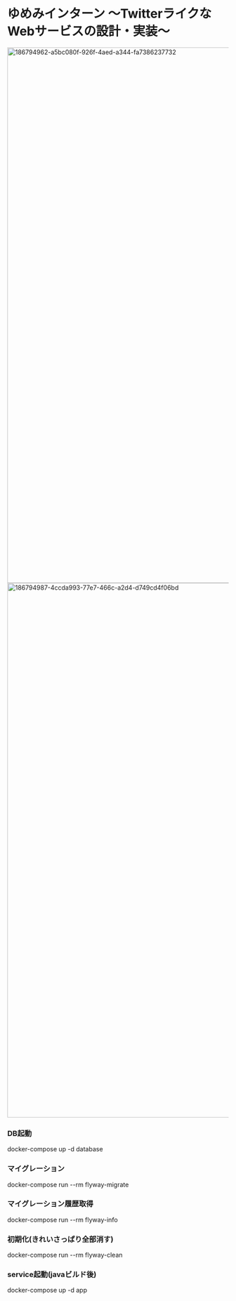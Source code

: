 # ゆめみインターン ～TwitterライクなWebサービスの設計・実装～
<img width="1219" alt="186794962-a5bc080f-926f-4aed-a344-fa7386237732" src="https://user-images.githubusercontent.com/48623999/199964604-23c22d6b-d3e9-454b-8a49-6e0f93aa6b5a.png">
<img width="1217" alt="186794987-4ccda993-77e7-466c-a2d4-d749cd4f06bd" src="https://user-images.githubusercontent.com/48623999/199964617-ec11d8af-338c-444d-8779-2560afeda023.png">

### DB起動
docker-compose up -d database

### マイグレーション
docker-compose run --rm  flyway-migrate

### マイグレーション履歴取得
docker-compose run --rm flyway-info

### 初期化(きれいさっぱり全部消す)
docker-compose run --rm flyway-clean

### service起動(javaビルド後)
docker-compose up -d app
